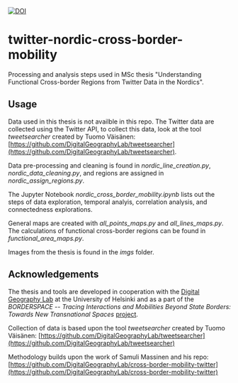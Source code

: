 [![DOI](https://zenodo.org/badge/DOI/10.5281/zenodo.4839410.svg)](https://doi.org/10.5281/zenodo.4839410)
# twitter-nordic-cross-border-mobility
Processing and analysis steps used in MSc thesis "Understanding Functional Cross-border Regions from Twitter Data in the Nordics". 

## Usage

Data used in this thesis is not availble in this repo. The Twitter data are collected using the Twitter API, to collect this data, look at the tool *tweetsearcher* created by Tuomo Väisänen: [https://github.com/DigitalGeographyLab/tweetsearcher](https://github.com/DigitalGeographyLab/tweetsearcher).

Data pre-processing and cleaning is found in *nordic_line_creation.py*, *nordic_data_cleaning.py*, and regions are assigned in *nordic_assign_regions.py*.

The Jupyter Notebook *nordic_cross_border_mobility.ipynb* lists out the steps of data exploration, temporal analyis, correlation analysis, and connectedness explorations.

General maps are created with *all_points_maps.py* and *all_lines_maps.py*. The calculations of functional cross-border regions can be found in *functional_area_maps.py*.

Images from the thesis is found in the *imgs* folder.

## Acknowledgements

The thesis and tools are developed in cooperation with the [Digital Geography Lab](https://www2.helsinki.fi/en/researchgroups/digital-geography-lab) at the University of Helsinki and as a part of the *BORDERSPACE -- Tracing Interactions and Mobilities Beyond State Borders: Towards New Transnational Spaces* [project](https://www2.helsinki.fi/en/researchgroups/digital-geography-lab/mobilities-and-interactions-of-people-crossing-state-borders-big-data-to-reveal-transnational-people-and-spaces).

Collection of data is based upon the tool *tweetsearcher* created by Tuomo Väisänen: [https://github.com/DigitalGeographyLab/tweetsearcher](https://github.com/DigitalGeographyLab/tweetsearcher)

Methodology builds upon the work of Samuli Massinen and his repo: [https://github.com/DigitalGeographyLab/cross-border-mobility-twitter](https://github.com/DigitalGeographyLab/cross-border-mobility-twitter)
